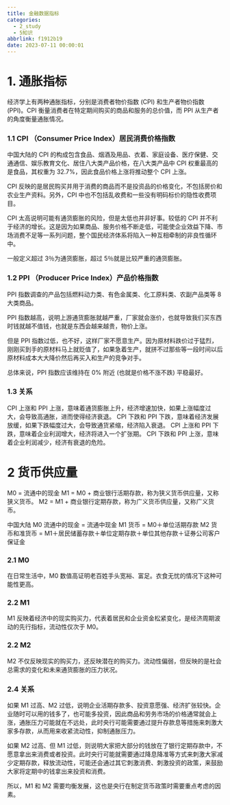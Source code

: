 ```yaml
---
title: 金融数据指标
categories:
  - 2_study
  - 5知识
abbrlink: f1912b19
date: 2023-07-11 00:00:01
---
```




# 1. 通胀指标

经济学上有两种通胀指标，分别是消费者物价指数 (CPI) 和生产者物价指数 (PPI)。CPI 衡量消费者在特定期间购买的商品和服务的总价值，而 PPI 从生产者的角度衡量通胀情况。

### 1.1 CPI （Consumer Price Index）居民消费价格指数

中国大陆的 CPI 的构成包含食品、烟酒及用品、衣着、家庭设备、医疗保健、交通通信、娱乐教育文化、居住八大类产品价格，在八大类产品中 CPI 权重最高的是食品，其权重为 32.7%，因此食品价格上涨将推动整个 CPI 上涨。

CPI 反映的是居民购买并用于消费的商品而不是投资品的价格变化，不包括房价和农业生产资料。另外，CPI 中也不包括乱收费和一些没有明码标价的隐性收费项目。

CPI 太高说明可能有通货膨胀的风险，但是太低也并非好事。较低的 CPI 并不利于经济的增长。这是因为如果商品、服务价格不断走低，可能使企业效益下降、市场消费不足等一系列问题，整个国民经济体系将陷入一种互相牵制的非良性循环中。

一般定义超过 3％为通货膨胀，超过 5％就是比较严重的通货膨胀。

### 1.2 PPI （Producer Price Index）产品价格指数

PPI 指数调查的产品包括燃料动力类、有色金属类、化工原料类、农副产品类等 8 大类商品。

PPI 指数越高，说明上游通货膨胀就越严重，厂家就会涨价，也就导致我们买东西时钱就越不值钱，也就是东西会越来越贵，物价上涨。

但是 PPI 指数过低，也不好，这样厂家不愿意生产。因为原材料跌价过于猛烈，刚刚买到手的原材料马上就贬值了，如果急着生产，就拼不过那些等一段时间以后原材料成本大大降价然后再买入和生产的竞争对手。

总体来说，PPI 指数应该维持在 0% 附近 (也就是价格不涨不跌) 平稳最好。

### 1.3 关系

CPI 上涨和 PPI 上涨，意味着通货膨胀上升，经济增速加快，如果上涨幅度过大，会导致高通胀，进而使得经济衰退。
CPI 下跌和 PPI 下跌，意味着经济发展放缓，如果下跌幅度过大，会导致通货紧缩，经济陷入衰退。
CPI 上涨和 PPI 下跌，意味着企业利润增大，经济将进入一个扩张期。
CPI 下跌和 PPI 上涨，意味着企业利润减少，经济有衰退的危险。



# 2 货币供应量

M0 = 流通中的现金
M1 = M0 + 商业银行活期存款，称为狭义货币供应量，又称狭义货币。
M2 = M1 + 商业银行定期存款，称为广义货币供应量，又称广义货币。

中国大陆
M0 流通中的现金 = 流通中现金
M1 货币 = M0＋单位活期存款
M2 货币和准货币 = M1＋居民储蓄存款＋单位定期存款＋单位其他存款＋证券公司客户保证金

### 2.1 M0

在日常生活中，M0 数值高证明老百姓手头宽裕、富足。衣食无忧的情况下这种可能性更高。

### 2.2 M1

M1 反映着经济中的现实购买力，代表着居民和企业资金松紧变化，是经济周期波动的先行指标，流动性仅次于 M0。

### 2.2 M2

M2 不仅反映现实的购买力，还反映潜在的购买力。流动性偏弱，但反映的是社会总需求的变化和未来通货膨胀的压力状况。

### 2.4 关系

如果 M1 过高、M2 过低，说明企业活期存款多、投资意愿强、经济扩张较快。企业随时可以用的钱多了，也可能多投资，因此商品和劳务市场的价格通常就会上涨，通胀压力可能就在不远处，此时央行可能需要通过提升存款息等措施来刺激大家多存款，从而用来收紧流动性，抑制通胀压力。

如果 M2 过高、但 M1 过低，则说明大家把大部分的钱放在了银行定期存款中，不愿意拿出来消费或者投资。此时央行可能就需要通过降息降准等方式来刺激大家减少定期存款，释放流动性，可能还会通过其它刺激消费、刺激投资的政策，来鼓励大家将定期中的钱拿出来投资和消费。

所以，M1 和 M2 需要均衡发展，这也是央行在制定货币政策时需要重点考虑的因素。
